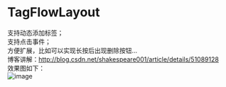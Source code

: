 # TagFlowLayout
支持动态添加标签；<br />
支持点击事件；<br />
方便扩展，比如可以实现长按后出现删除按钮...<br />
博客讲解：http://blog.csdn.net/shakespeare001/article/details/51089128 <br />
效果图如下：<br />
![image](https://raw.githubusercontent.com/LuSheep/TagFlowLayout/481cac29ab3011d6031c5744805ad7a9edc92f75/360%E6%89%8B%E6%9C%BA%E5%8A%A9%E6%89%8B%E6%88%AA%E5%9B%BE0407_16_29_01.png)

